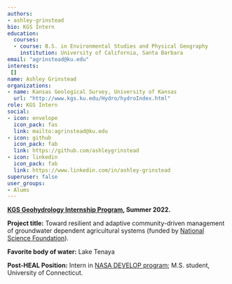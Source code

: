```yaml
---
authors:
- ashley-grinstead
bio: KGS Intern
education:
  courses:
  - course: B.S. in Environmental Studies and Physical Geography
    institution: University of California, Santa Barbara
email: "agrinstead@ku.edu"
interests:
 []
name: Ashley Grinstead
organizations:
- name: Kansas Geological Survey, University of Kansas
  url: "http://www.kgs.ku.edu/Hydro/hydroIndex.html"
role: KGS Intern
social:
- icon: envelope
  icon_pack: fas
  link: mailto:agrinstead@ku.edu
- icon: github
  icon_pack: fab
  link: https://github.com/ashleygrinstead
- icon: linkedin
  icon_pack: fab
  link: https://www.linkedin.com/in/ashley-grinstead
superuser: false
user_groups:
- Alums
---
```

**[KGS Geohydrology Internship Program](http://www.kgs.ku.edu/Hydro/gipIndex.html), Summer 2022.**

**Project title:** Toward resilient and adaptive community-driven management of groundwater dependent agricultural systems (funded by [National Science Foundation](https://www.nsf.gov/awardsearch/showAward?AWD_ID=2108196&HistoricalAwards=false)).

**Favorite body of water:** Lake Tenaya

**Post-HEAL Position:** Intern in [NASA DEVELOP program](https://appliedsciences.nasa.gov/what-we-do/capacity-building/develop); M.S. student, University of Connecticut.